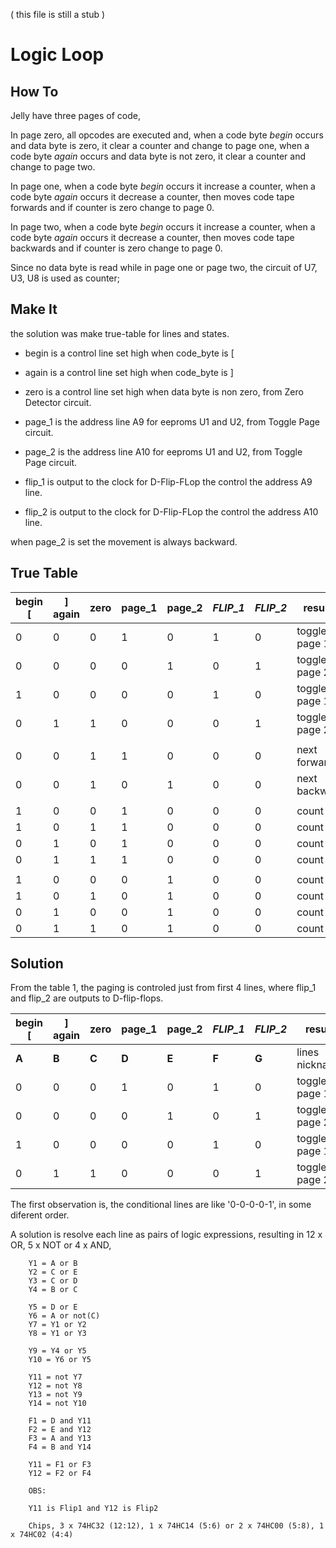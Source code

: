 
( this file is still a stub ) 

# Logic Loop

## How To

Jelly have three pages of code, 

In page zero, all opcodes are executed and, when a code byte _begin_ occurs and data byte is zero, it clear a counter and change to page one, when a code byte _again_ occurs and data byte is not zero, it clear a counter and change to page two.

In page one, when a code byte _begin_ occurs it increase a counter, when a code byte _again_ occurs it decrease a counter,  then moves code tape forwards and if counter is zero change to page 0.

In page two, when a code byte _begin_ occurs it increase a counter, when a code byte _again_ occurs it decrease a counter,  then moves code tape backwards and if counter is zero change to page 0.

Since no data byte is read while in page one or page two, the circuit of U7, U3, U8 is used as counter;

## Make It

the solution was make true-table for lines and states.

- begin is a control line set high when code_byte is [

- again is a control line set high when code_byte is ]

- zero is a control line set high when data byte is non zero, from Zero Detector circuit. 

- page_1 is the address line A9 for eeproms U1 and U2, from Toggle Page circuit.

- page_2 is the address line A10 for eeproms U1 and U2, from Toggle Page circuit.

- flip_1 is output to the clock for D-Flip-FLop the control the address A9 line.

- flip_2 is output to the clock for D-Flip-FLop the control the address A10 line.

when page_2 is set the movement is always backward.

## True Table

   | begin \[ | \] again | zero | page_1 | page_2 | _FLIP_1_ | _FLIP_2_ | results |
   | --- | --- | --- | --- | --- | --- | --- | --- |
   | 0 | 0 | 0 | 1 | 0 | 1 | 0 | toggle page 1 |
   | 0 | 0 | 0 | 0 | 1 | 0 | 1 | toggle page 2 |
   | 1  | 0 | 0 | 0 | 0 | 1 | 0 | toggle page 1 |
   | 0 | 1 | 1 | 0 | 0 | 0 | 1 | toggle page 2 |
   |  |  |  |  |  |  |  |  |
   | 0 | 0 | 1 | 1 | 0 | 0 | 0 | next forward |
   | 0 | 0 | 1 | 0 | 1 | 0 | 0 | next backward |
   |  |  |  |  |  |  |  |  |
   | 1 | 0 | 0 | 1 | 0 | 0 | 0 | count + 1 |
   | 1 | 0 | 1 | 1 | 0 | 0 | 0 | count + 1 |
   | 0 | 1 | 0 | 1 | 0 | 0 | 0 | count - 1 |
   | 0 | 1 | 1 | 1 | 0 | 0 | 0 | count - 1 |
   |  |  |  |  |  |  |  |  |
   | 1 | 0 | 0 | 0 | 1 | 0 | 0 | count + 1 |
   | 1 | 0 | 1 | 0 | 1 | 0 | 0 | count + 1 |
   | 0 | 1 | 0 | 0 | 1 | 0 | 0 | count - 1 |
   | 0 | 1 | 1 | 0 | 1 | 0 | 0 | count - 1 |

## Solution

From the table 1, the paging is controled just from first 4 lines, where flip_1 and flip_2 are outputs to D-flip-flops.

   | begin \[ | \] again | zero | page_1 | page_2 | _FLIP_1_ | _FLIP_2_ | results |
   | --- | --- | --- | --- | --- | --- | --- | --- |
   | **A** | **B** | **C** | **D** | **E** | **F** | **G** | lines nicknames | 
   | 0 | 0 | 0 | 1 | 0 | 1 | 0 | toggle page 1 |
   | 0 | 0 | 0 | 0 | 1 | 0 | 1 | toggle page 2 |
   | 1 | 0 | 0 | 0 | 0 | 1 | 0 | toggle page 1 |
   | 0 | 1 | 1 | 0 | 0 | 0 | 1 | toggle page 2 |

The first observation is, the conditional lines are like '0-0-0-0-1', in some diferent order. 

A solution is resolve each line as pairs of logic expressions, resulting in 12 x OR, 5 x NOT or 4 x AND, 
  
        Y1 = A or B
        Y2 = C or E
        Y3 = C or D
        Y4 = B or C
        
        Y5 = D or E
        Y6 = A or not(C)
        Y7 = Y1 or Y2
        Y8 = Y1 or Y3
        
        Y9 = Y4 or Y5
        Y10 = Y6 or Y5
        
        Y11 = not Y7
        Y12 = not Y8
        Y13 = not Y9
        Y14 = not Y10
        
        F1 = D and Y11
        F2 = E and Y12
        F3 = A and Y13
        F4 = B and Y14
        
        Y11 = F1 or F3
        Y12 = F2 or F4

        OBS: 
        
        Y11 is Flip1 and Y12 is Flip2
         
        Chips, 3 x 74HC32 (12:12), 1 x 74HC14 (5:6) or 2 x 74HC00 (5:8), 1 x 74HC02 (4:4)

